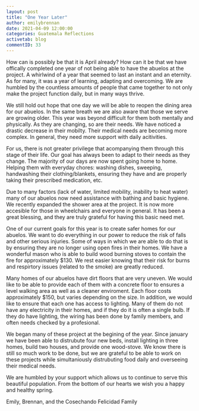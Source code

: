 ```yaml
---
layout: post
title: "One Year Later"
author: emilybrennan
date: 2021-04-09 12:00:00
categories: Guatemala Reflections
activetab: blog
commentID: 33
---
```


How can is possibly be that it is April already? How can it be that we have offically completed one year of not being able to have the abuelos at the project. A whirlwind of a year that seemed to last an instant and an eternity. As for many, it was a year of learning, adapting and overcoming. We are humbled by the countless amounts of people that came together to not only make the project function daily, but in many ways thrive.

We still hold out hope that one day we will be able to reopen the dining area for our abuelos. In the same breath we are also aware that those we serve are growing older. This year was beyond difficult for them both mentally and physically. As they are changing, so are their needs. We have noticed a drastic decrease in their mobilty. Their medical needs are becoming more complex. In general, they need more support with daily acitivities.

For us, there is not greater privilege that acompanying them through this stage of their life. Our goal has always been to adapt to their needs as they change. The majority of our days are now spent going home to home. Helping them with everyday chores: washing dishes, sweeping, handwashing their clothing/blankets, ensuring they have and are properly taking their prescribed medication, etc.

Due to many factors (lack of water, limited mobility, inability to heat water) many of our abuelos now need assistance with bathing and basic hygiene. We recently expanded the shower area at the project. It is now more accesible for those in wheelchairs and everyone in general. It has been a great blessing, and they are truly grateful for having this basic need met.

One of our current goals for this year is to create safer homes for our abuelos. We want to do everything in our power to reduce the risk of falls and other serious injuries. Some of ways in which we are able to do that is by ensuring they are no longer using open fires in their homes. We have a wonderful mason who is able to build wood burning stoves to contain the fire for approximately $130. We rest easier knowing that their risk for burns and respirtory issues (related to the smoke) are greatly reduced.

Many homes of our abuelos have dirt floors that are very uneven. We would like to be able to provide each of them with a concrete floor to ensures a level walking area as well as a cleaner enviroment. Each floor costs approximately $150, but varies depending on the size. In addition, we would like to ensure that each one has access to lighting. Many of them do not have any electricity in their homes, and if they do it is often a single bulb. If they do have lighting, the wiring has been done by family members, and often needs checked by a profesional.

We began many of these project at the begining of the year. Since january we have been able to distrubute four new beds, install lighting in three homes, build two houses, and provide one wood-stove. We know there is still so much work to be done, but we are grateful to be able to work on these projects while simultaniously distrubuting food daily and overseeing their medical needs.

We are humbled by your support which allows us to continue to serve this beautiful population. From the bottom of our hearts we wish you a happy and healthy spring.

<p class="meta">
Emily, Brennan, and the Cosechando Felicidad Family 
</p>
